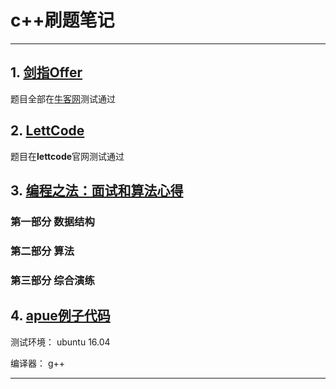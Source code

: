 # c++刷题笔记

****
## 1. [剑指Offer](Sword-Offer/README.md) 

题目全部在[牛客网][url1]测试通过

## 2. [LettCode][url2]
题目在**lettcode**官网测试通过

## 3. [编程之法：面试和算法心得][url3]

### 第一部分 数据结构
### 第二部分 算法
### 第三部分 综合演练

## 4. [apue例子代码](apue/README.md)

测试环境： ubuntu 16.04

编译器： g++ 

***
[url1]:https://www.nowcoder.com/ta/coding-interviews?page=1
[url2]:https://leetcode.com/
[url3]:https://www.gitbook.com/book/wizardforcel/the-art-of-programming-by-july/details

